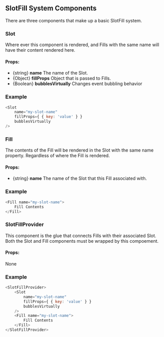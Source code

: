 ## SlotFill System Components ##
There are three components that make up a basic SlotFill system.

### Slot ##
Where ever this component is rendered, and Fills with the same name will have their content rendered here.

#### Props: ####
* {string}  __name__             The name of the Slot.
* {Object}  __fillProps__         Object that is passed to Fills.
* {Boolean} __bubblesVirtually__ Changes event bubbling behavior     
### Example ###
```js
<Slot 
    name="my-slot-name" 
    fillProps={ { key: 'value' } } 
    bubblesVirtually
/>
```

### Fill ##
The contents of the Fill will be rendered in the Slot with the same name property. Regardless of where the Fill is rendered.
#### Props: ####
* {string} __name__ The name of the Slot that this Fill associated with.

### Example ###
```js
<Fill name="my-slot-name">
    Fill Contents
</Fill>
```

### SlotFillProvider ##
This component is the glue that connects Fills with their associated Slot. Both the Slot and Fill components must be wrapped by this compoement.
#### Props: ####
None
### Example ###
```js
<SlotFillProvider>
    <Slot 
        name="my-slot-name" 
        fillProps={ { key: 'value' } } 
        bubblesVirtually
    />
    <Fill name="my-slot-name">
        Fill Contents
    </Fill>
</SlotFillProvider>
```
